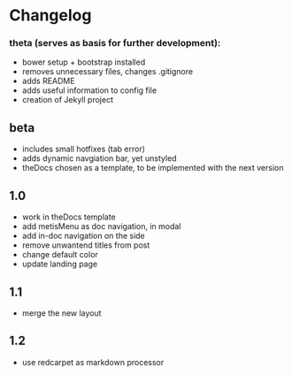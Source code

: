 Changelog
=========

### theta (serves as basis for further development):
- bower setup + bootstrap installed
- removes unnecessary files, changes .gitignore
- adds README
- adds useful information to config file
- creation of Jekyll project


## beta
- includes small hotfixes (tab error)
- adds dynamic navgiation bar, yet unstyled
- theDocs chosen as a template, to be implemented with the next version


## 1.0
- work in theDocs template
- add metisMenu as doc navigation, in modal
- add in-doc navigation on the side
- remove unwantend titles from post
- change default color
- update landing page

## 1.1
- merge the new layout

## 1.2
- use redcarpet as markdown processor
